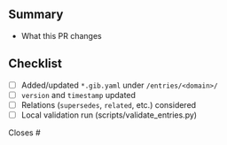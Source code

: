 ## Summary
- What this PR changes

## Checklist
- [ ] Added/updated `*.gib.yaml` under `/entries/<domain>/`
- [ ] `version` and `timestamp` updated
- [ ] Relations (`supersedes`, `related`, etc.) considered
- [ ] Local validation run (scripts/validate_entries.py)

Closes #
